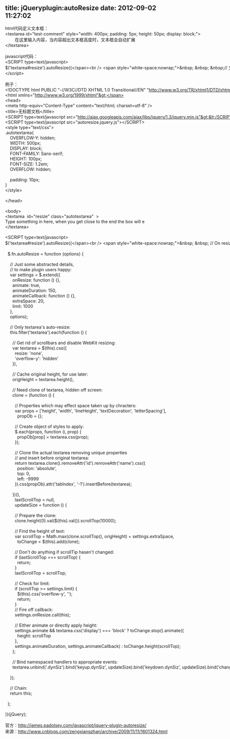 title: jQueryplugin:autoResize
date: 2012-09-02 11:27:02
---

<span style="white-space:nowrap;">html代码定义文本框：</span><br />
<span style="white-space:nowrap;">&lt;textarea id="test-comment" style="width: 400px; padding: 5px; height: 50px; display: block;"&gt;</span><br />
<span style="white-space:nowrap;">&nbsp; &nbsp; &nbsp; &nbsp; 在这里输入内容，当内容超出文本框高度时，文本框会自动扩展</span><br />
<span style="white-space:nowrap;">&lt;/textarea&gt;</span><br />
<span style="white-space:nowrap;">&nbsp;</span><br />
<span style="white-space:nowrap;">javascript代码：</span><br />
<span style="white-space:nowrap;">&lt;SCRIPT type=text/javascript&gt;</span><br />
<span style="white-space:nowrap;">$('textarea#resize').autoResize({</span><br />
<span style="white-space:nowrap;">&nbsp; &nbsp; &nbsp;// 文本框改变大小时触发事件，这里改变了文本框透明度</span><br />
<span style="white-space:nowrap;">&nbsp; &nbsp; onResize : function() {</span><br />
<span style="white-space:nowrap;">&nbsp; &nbsp; &nbsp; &nbsp; $(this).css({opacity:0.8});</span><br />
<span style="white-space:nowrap;">&nbsp; &nbsp; },</span><br />
<span style="white-space:nowrap;">&nbsp; &nbsp; // 动画效果回调触发事件，这里改变了文本框透明度</span><br />
<span style="white-space:nowrap;">&nbsp; &nbsp; animateCallback : function() {</span><br />
<span style="white-space:nowrap;">&nbsp; &nbsp; &nbsp; &nbsp; $(this).css({opacity:1});</span><br />
<span style="white-space:nowrap;">&nbsp; &nbsp; },</span><br />
<span style="white-space:nowrap;">&nbsp; &nbsp; // 动画效果持续时间（ms），默认150</span><br />
<span style="white-space:nowrap;">&nbsp; &nbsp; animateDuration : 300,</span><br />
<span style="white-space:nowrap;">&nbsp; &nbsp; &nbsp;// 每次改变大小时，扩展（缩小）的高度（像素），默认20</span><br />
<span style="white-space:nowrap;">&nbsp; &nbsp; extraSpace : 40,</span><br />
<span style="white-space:nowrap;">&nbsp; //当文本框高度大于多少时，不再扩展，出现滚动条，默认1000</span><br />
<span style="white-space:nowrap;">&nbsp; &nbsp; limit: 200</span><br />
<span style="white-space:nowrap;">});</span><br />
<span style="white-space:nowrap;">&lt;/script&gt;</span><br />
<span style="white-space:nowrap;">&nbsp;</span><br />
<span style="white-space:nowrap;">或者最简单：</span><br />
<span style="white-space:nowrap;">&lt;SCRIPT type=text/javascript&gt;</span><br />
<span style="white-space:nowrap;">$('textarea#resize').autoResize();</span><br />
<span style="white-space:nowrap;">&lt;/script&gt;</span><br />
<span style="white-space:nowrap;">&nbsp;</span><br />
<span style="white-space:nowrap;">例子：</span><br />
<span style="white-space:nowrap;">&lt;!DOCTYPE html PUBLIC "-//W3C//DTD XHTML 1.0 Transitional//EN" "http://www.w3.org/TR/xhtml1/DTD/xhtml1-transitional.dtd"&gt;</span><br />
<span style="white-space:nowrap;">&lt;html xmlns="http://www.w3.org/1999/xhtml"&gt;</span><br />
<span style="white-space:nowrap;">&lt;head&gt;</span><br />
<span style="white-space:nowrap;">&lt;meta http-equiv="Content-Type" content="text/html; charset=utf-8" /&gt;</span><br />
<span style="white-space:nowrap;">&lt;title&gt;无标题文档&lt;/title&gt;</span><br />
<span style="white-space:nowrap;">&lt;SCRIPT type=text/javascript src="http://ajax.googleapis.com/ajax/libs/jquery/1.3/jquery.min.js"&gt;&lt;/SCRIPT&gt;</span><br />
<span style="white-space:nowrap;">&lt;SCRIPT type=text/javascript src="autoresize.jquery.js"&gt;&lt;/SCRIPT&gt;</span><br />
<span style="white-space:nowrap;">&lt;style type="text/css"&gt;</span><br />
<span style="white-space:nowrap;">.autotextarea{</span><br />
<span style="white-space:nowrap;">&nbsp; &nbsp; OVERFLOW-Y: hidden;</span><br />
<span style="white-space:nowrap;">&nbsp; &nbsp; WIDTH: 500px;</span><br />
<span style="white-space:nowrap;">&nbsp; &nbsp; DISPLAY: block;</span><br />
<span style="white-space:nowrap;">&nbsp; &nbsp; FONT-FAMILY: Sans-serif;</span><br />
<span style="white-space:nowrap;">&nbsp; &nbsp; HEIGHT: 100px;</span><br />
<span style="white-space:nowrap;">&nbsp; &nbsp; FONT-SIZE: 1.2em;</span><br />
<span style="white-space:nowrap;">&nbsp; &nbsp; OVERFLOW: hidden;</span><br />
<span style="white-space:nowrap;">&nbsp; &nbsp; &nbsp;</span><br />
<span style="white-space:nowrap;">&nbsp; &nbsp; padding: 10px;</span><br />
<span style="white-space:nowrap;">}</span><br />
<span style="white-space:nowrap;">&lt;/style&gt;</span><br />
<span style="white-space:nowrap;">&nbsp;</span><br />
<span style="white-space:nowrap;">&lt;/head&gt;</span><br />
<span style="white-space:nowrap;">&nbsp;</span><br />
<span style="white-space:nowrap;">&lt;body&gt;</span><br />
<span style="white-space:nowrap;">&lt;textarea &nbsp;id="resize" class="autotextarea" &nbsp;&gt;</span><br />
<span style="white-space:nowrap;">Type something in here, when you get close to the end the box will e</span><br />
<span style="white-space:nowrap;">&lt;/textarea&gt;</span><br />
<span style="white-space:nowrap;">&nbsp;</span><br />
<span style="white-space:nowrap;">&lt;SCRIPT type=text/javascript&gt;</span><br />
<span style="white-space:nowrap;">$('textarea#resize').autoResize({</span><br />
<span style="white-space:nowrap;">&nbsp; &nbsp; // On resize:</span><br />
<span style="white-space:nowrap;">&nbsp; &nbsp; onResize : function() {</span><br />
<span style="white-space:nowrap;">&nbsp; &nbsp; &nbsp; &nbsp; $(this).css({opacity:0.8});</span><br />
<span style="white-space:nowrap;">&nbsp; &nbsp; },</span><br />
<span style="white-space:nowrap;">&nbsp; &nbsp; // After resize:</span><br />
<span style="white-space:nowrap;">&nbsp; &nbsp; animateCallback : function() {</span><br />
<span style="white-space:nowrap;">&nbsp; &nbsp; &nbsp; &nbsp; $(this).css({opacity:1});</span><br />
<span style="white-space:nowrap;">&nbsp; &nbsp; },</span><br />
<span style="white-space:nowrap;">&nbsp; &nbsp; // Quite slow animation:</span><br />
<span style="white-space:nowrap;">&nbsp; &nbsp; animateDuration : 300,</span><br />
<span style="white-space:nowrap;">&nbsp; &nbsp; // More extra space:</span><br />
<span style="white-space:nowrap;">&nbsp; &nbsp; extraSpace : 40</span><br />
<span style="white-space:nowrap;">});</span><br />
<span style="white-space:nowrap;">&lt;/script&gt;</span><br />
<span style="white-space:nowrap;">&lt;/body&gt;</span><br />
<span style="white-space:nowrap;">&lt;/html&gt;</span><br />
<span style="white-space:nowrap;">&nbsp;</span><br />
<span style="white-space:nowrap;">引用js:</span><br />
<span style="white-space:nowrap;">/*</span><br />
<span style="white-space:nowrap;">&nbsp;* jQuery autoResize (textarea auto-resizer)</span><br />
<span style="white-space:nowrap;">&nbsp;* @copyright James Padolsey http://james.padolsey.com</span><br />
<span style="white-space:nowrap;">&nbsp;* @version 1.04</span><br />
<span style="white-space:nowrap;">&nbsp;*/</span><br />
<span style="white-space:nowrap;">&nbsp;</span><br />
<span style="white-space:nowrap;">(function ($) {</span><br />
<span style="white-space:nowrap;">&nbsp;</span><br />
<span style="white-space:nowrap;">&nbsp; $.fn.autoResize = function (options) {</span><br />
<span style="white-space:nowrap;">&nbsp;</span><br />
<span style="white-space:nowrap;">&nbsp; &nbsp; // Just some abstracted details,</span><br />
<span style="white-space:nowrap;">&nbsp; &nbsp; // to make plugin users happy:</span><br />
<span style="white-space:nowrap;">&nbsp; &nbsp; var settings = $.extend({</span><br />
<span style="white-space:nowrap;">&nbsp; &nbsp; &nbsp; onResize: function () {},</span><br />
<span style="white-space:nowrap;">&nbsp; &nbsp; &nbsp; animate: true,</span><br />
<span style="white-space:nowrap;">&nbsp; &nbsp; &nbsp; animateDuration: 150,</span><br />
<span style="white-space:nowrap;">&nbsp; &nbsp; &nbsp; animateCallback: function () {},</span><br />
<span style="white-space:nowrap;">&nbsp; &nbsp; &nbsp; extraSpace: 20,</span><br />
<span style="white-space:nowrap;">&nbsp; &nbsp; &nbsp; limit: 1000</span><br />
<span style="white-space:nowrap;">&nbsp; &nbsp; },</span><br />
<span style="white-space:nowrap;">&nbsp; &nbsp; options);</span><br />
<span style="white-space:nowrap;">&nbsp;</span><br />
<span style="white-space:nowrap;">&nbsp; &nbsp; // Only textarea's auto-resize:</span><br />
<span style="white-space:nowrap;">&nbsp; &nbsp; this.filter('textarea').each(function () {</span><br />
<span style="white-space:nowrap;">&nbsp;</span><br />
<span style="white-space:nowrap;">&nbsp; &nbsp; &nbsp; // Get rid of scrollbars and disable WebKit resizing:</span><br />
<span style="white-space:nowrap;">&nbsp; &nbsp; &nbsp; var textarea = $(this).css({</span><br />
<span style="white-space:nowrap;">&nbsp; &nbsp; &nbsp; &nbsp; resize: 'none',</span><br />
<span style="white-space:nowrap;">&nbsp; &nbsp; &nbsp; &nbsp; 'overflow-y': 'hidden'</span><br />
<span style="white-space:nowrap;">&nbsp; &nbsp; &nbsp; }),</span><br />
<span style="white-space:nowrap;">&nbsp;</span><br />
<span style="white-space:nowrap;">&nbsp; &nbsp; &nbsp; // Cache original height, for use later:</span><br />
<span style="white-space:nowrap;">&nbsp; &nbsp; &nbsp; origHeight = textarea.height(),</span><br />
<span style="white-space:nowrap;">&nbsp;</span><br />
<span style="white-space:nowrap;">&nbsp; &nbsp; &nbsp; // Need clone of textarea, hidden off screen:</span><br />
<span style="white-space:nowrap;">&nbsp; &nbsp; &nbsp; clone = (function () {</span><br />
<span style="white-space:nowrap;">&nbsp;</span><br />
<span style="white-space:nowrap;">&nbsp; &nbsp; &nbsp; &nbsp; // Properties which may effect space taken up by chracters:</span><br />
<span style="white-space:nowrap;">&nbsp; &nbsp; &nbsp; &nbsp; var props = ['height', 'width', 'lineHeight', 'textDecoration', 'letterSpacing'],</span><br />
<span style="white-space:nowrap;">&nbsp; &nbsp; &nbsp; &nbsp; &nbsp; propOb = {};</span><br />
<span style="white-space:nowrap;">&nbsp;</span><br />
<span style="white-space:nowrap;">&nbsp; &nbsp; &nbsp; &nbsp; // Create object of styles to apply:</span><br />
<span style="white-space:nowrap;">&nbsp; &nbsp; &nbsp; &nbsp; $.each(props, function (i, prop) {</span><br />
<span style="white-space:nowrap;">&nbsp; &nbsp; &nbsp; &nbsp; &nbsp; propOb[prop] = textarea.css(prop);</span><br />
<span style="white-space:nowrap;">&nbsp; &nbsp; &nbsp; &nbsp; });</span><br />
<span style="white-space:nowrap;">&nbsp;</span><br />
<span style="white-space:nowrap;">&nbsp; &nbsp; &nbsp; &nbsp; // Clone the actual textarea removing unique properties</span><br />
<span style="white-space:nowrap;">&nbsp; &nbsp; &nbsp; &nbsp; // and insert before original textarea:</span><br />
<span style="white-space:nowrap;">&nbsp; &nbsp; &nbsp; &nbsp; return textarea.clone().removeAttr('id').removeAttr('name').css({</span><br />
<span style="white-space:nowrap;">&nbsp; &nbsp; &nbsp; &nbsp; &nbsp; position: 'absolute',</span><br />
<span style="white-space:nowrap;">&nbsp; &nbsp; &nbsp; &nbsp; &nbsp; top: 0,</span><br />
<span style="white-space:nowrap;">&nbsp; &nbsp; &nbsp; &nbsp; &nbsp; left: -9999</span><br />
<span style="white-space:nowrap;">&nbsp; &nbsp; &nbsp; &nbsp; }).css(propOb).attr('tabIndex', '-1').insertBefore(textarea);</span><br />
<span style="white-space:nowrap;">&nbsp;</span><br />
<span style="white-space:nowrap;">&nbsp; &nbsp; &nbsp; })(),</span><br />
<span style="white-space:nowrap;">&nbsp; &nbsp; &nbsp; &nbsp; lastScrollTop = null,</span><br />
<span style="white-space:nowrap;">&nbsp; &nbsp; &nbsp; &nbsp; updateSize = function () {</span><br />
<span style="white-space:nowrap;">&nbsp;</span><br />
<span style="white-space:nowrap;">&nbsp; &nbsp; &nbsp; &nbsp; // Prepare the clone:</span><br />
<span style="white-space:nowrap;">&nbsp; &nbsp; &nbsp; &nbsp; clone.height(0).val($(this).val()).scrollTop(10000);</span><br />
<span style="white-space:nowrap;">&nbsp;</span><br />
<span style="white-space:nowrap;">&nbsp; &nbsp; &nbsp; &nbsp; // Find the height of text:</span><br />
<span style="white-space:nowrap;">&nbsp; &nbsp; &nbsp; &nbsp; var scrollTop = Math.max(clone.scrollTop(), origHeight) + settings.extraSpace,</span><br />
<span style="white-space:nowrap;">&nbsp; &nbsp; &nbsp; &nbsp; &nbsp; toChange = $(this).add(clone);</span><br />
<span style="white-space:nowrap;">&nbsp;</span><br />
<span style="white-space:nowrap;">&nbsp; &nbsp; &nbsp; &nbsp; // Don't do anything if scrollTip hasen't changed:</span><br />
<span style="white-space:nowrap;">&nbsp; &nbsp; &nbsp; &nbsp; if (lastScrollTop === scrollTop) {</span><br />
<span style="white-space:nowrap;">&nbsp; &nbsp; &nbsp; &nbsp; &nbsp; return;</span><br />
<span style="white-space:nowrap;">&nbsp; &nbsp; &nbsp; &nbsp; }</span><br />
<span style="white-space:nowrap;">&nbsp; &nbsp; &nbsp; &nbsp; lastScrollTop = scrollTop;</span><br />
<span style="white-space:nowrap;">&nbsp;</span><br />
<span style="white-space:nowrap;">&nbsp; &nbsp; &nbsp; &nbsp; // Check for limit:</span><br />
<span style="white-space:nowrap;">&nbsp; &nbsp; &nbsp; &nbsp; if (scrollTop &gt;= settings.limit) {</span><br />
<span style="white-space:nowrap;">&nbsp; &nbsp; &nbsp; &nbsp; &nbsp; $(this).css('overflow-y', '');</span><br />
<span style="white-space:nowrap;">&nbsp; &nbsp; &nbsp; &nbsp; &nbsp; return;</span><br />
<span style="white-space:nowrap;">&nbsp; &nbsp; &nbsp; &nbsp; }</span><br />
<span style="white-space:nowrap;">&nbsp; &nbsp; &nbsp; &nbsp; // Fire off callback:</span><br />
<span style="white-space:nowrap;">&nbsp; &nbsp; &nbsp; &nbsp; settings.onResize.call(this);</span><br />
<span style="white-space:nowrap;">&nbsp;</span><br />
<span style="white-space:nowrap;">&nbsp; &nbsp; &nbsp; &nbsp; // Either animate or directly apply height:</span><br />
<span style="white-space:nowrap;">&nbsp; &nbsp; &nbsp; &nbsp; settings.animate &amp;&amp; textarea.css('display') === 'block' ? toChange.stop().animate({</span><br />
<span style="white-space:nowrap;">&nbsp; &nbsp; &nbsp; &nbsp; &nbsp; height: scrollTop</span><br />
<span style="white-space:nowrap;">&nbsp; &nbsp; &nbsp; &nbsp; },</span><br />
<span style="white-space:nowrap;">&nbsp; &nbsp; &nbsp; &nbsp; settings.animateDuration, settings.animateCallback) : toChange.height(scrollTop);</span><br />
<span style="white-space:nowrap;">&nbsp; &nbsp; &nbsp; };</span><br />
<span style="white-space:nowrap;">&nbsp;</span><br />
<span style="white-space:nowrap;">&nbsp; &nbsp; &nbsp; // Bind namespaced handlers to appropriate events:</span><br />
<span style="white-space:nowrap;">&nbsp; &nbsp; &nbsp; textarea.unbind('.dynSiz').bind('keyup.dynSiz', updateSize).bind('keydown.dynSiz', updateSize).bind('change.dynSiz', updateSize);</span><br />
<span style="white-space:nowrap;">&nbsp;</span><br />
<span style="white-space:nowrap;">&nbsp; &nbsp; });</span><br />
<span style="white-space:nowrap;">&nbsp;</span><br />
<span style="white-space:nowrap;">&nbsp; &nbsp; // Chain:</span><br />
<span style="white-space:nowrap;">&nbsp; &nbsp; return this;</span><br />
<span style="white-space:nowrap;">&nbsp;</span><br />
<span style="white-space:nowrap;">&nbsp; };</span><br />
<span style="white-space:nowrap;">&nbsp;</span><br />
<span style="white-space:nowrap;">})(jQuery);</span><br />
<span style="white-space:nowrap;">&nbsp;</span><br />
<span style="white-space:nowrap;">官方：http://james.padolsey.com/javascript/jquery-plugin-autoresize/</span><br />
<span style="white-space:nowrap;">来源：http://www.cnblogs.com/zengxiangzhan/archive/2009/11/11/1601324.html</span><br />